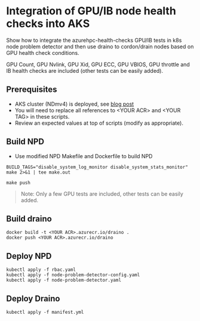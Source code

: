 # Integration of GPU/IB node health checks into AKS  

Show how to integrate the azurehpc-health-checks GPU/IB tests in k8s node problem detector and then use draino to cordon/drain nodes based on GPU health check conditions.

GPU Count, GPU Nvlink, GPU Xid, GPU ECC, GPU VBIOS, GPU throttle and IB health checks are included (other tests can be easily added).
 
## Prerequisites

- AKS cluster (NDmv4) is deployed, see [blog post](https://techcommunity.microsoft.com/t5/azure-high-performance-computing/deploy-ndm-v4-a100-kubernetes-cluster/ba-p/3838871)
- You will need to replace all references to \<YOUR ACR\> and \<YOUR TAG\>  in these scripts.
- Review an expected values at top of scripts (modify as appropriate).

## Build NPD
- Use modified NPD Makefile and Dockerfile to build NPD
```
BUILD_TAGS="disable_system_log_monitor disable_system_stats_monitor" make 2>&1 | tee make.out
```
```
make push
```
>Note: Only a few GPU tests are included, other tests can be easily added.

## Build draino
```
docker build -t <YOUR ACR>.azurecr.io/draino .
docker push <YOUR ACR>.azurecr.io/draino
```

## Deploy NPD
```
kubectl apply -f rbac.yaml
kubectl apply -f node-problem-detector-config.yaml
kubectl apply -f node-problem-detector.yaml
``` 

## Deploy Draino
```
kubectl apply -f manifest.yml
```
